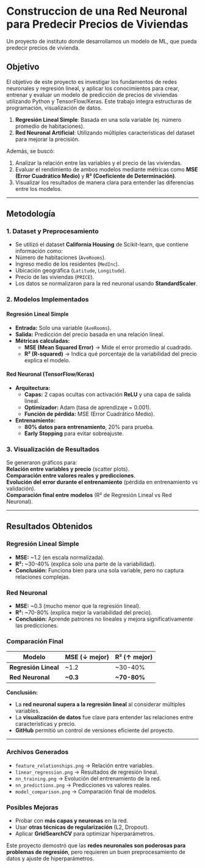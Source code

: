 # **Construccion de una Red Neuronal para Predecir Precios de Viviendas**
Un proyecto de instituto donde desarrollamos un modelo de ML, que pueda predecir precios de vivienda.


## **Objetivo**
El objetivo de este proyecto es investigar los fundamentos de redes neuronales y regresión lineal, y aplicar los conocimientos para crear, entrenar y evaluar un modelo de predicción de precios de viviendas utilizando Python y TensorFlow/Keras. Este trabajo integra estructuras de programación, visualización de datos.

1. **Regresión Lineal Simple**: Basada en una sola variable (ej. número promedio de habitaciones).  
2. **Red Neuronal Artificial**: Utilizando múltiples características del dataset para mejorar la precisión.  

Además, se buscó:  
 1. Analizar la relación entre las variables y el precio de las viviendas.  
 2. Evaluar el rendimiento de ambos modelos mediante métricas como **MSE (Error Cuadrático Medio)** y **R² (Coeficiente de Determinación)**.  
 3. Visualizar los resultados de manera clara para entender las diferencias entre los modelos.  

---
## **Metodología**  

### **1. Dataset y Preprocesamiento**  
  - Se utilizó el dataset **California Housing** de Scikit-learn, que contiene información como:  
  - Número de habitaciones (`AveRooms`).  
  - Ingreso medio de los residentes (`MedInc`).  
  - Ubicación geográfica (`Latitude`, `Longitude`).  
  - Precio de las viviendas (`PRICE`).  
  - Los datos se normalizaron para la red neuronal usando **StandardScaler**.  

### **2. Modelos Implementados**  

#### **Regresión Lineal Simple**  
- **Entrada:** Solo una variable (`AveRooms`).  
- **Salida:** Predicción del precio basada en una relación lineal.  
- **Métricas calculadas:**  
  - **MSE (Mean Squared Error)** → Mide el error promedio al cuadrado.  
  - **R² (R-squared)** → Indica qué porcentaje de la variabilidad del precio explica el modelo.  

#### **Red Neuronal (TensorFlow/Keras)**  
- **Arquitectura:**  
  - **Capas:** 2 capas ocultas con activación **ReLU** y una capa de salida lineal.  
  - **Optimizador:** Adam (tasa de aprendizaje = 0.001).  
  - **Función de pérdida:** MSE (Error Cuadrático Medio).  
- **Entrenamiento:**  
  - **80% datos para entrenamiento**, 20% para prueba.  
  - **Early Stopping** para evitar sobreajuste.  

### **3. Visualización de Resultados**  
Se generaron gráficos para:  
 **Relación entre variables y precio** (scatter plots).  
 **Comparación entre valores reales y predicciones**.  
 **Evolución del error durante el entrenamiento** (pérdida en entrenamiento vs validación).  
 **Comparación final entre modelos** (R² de Regresión Lineal vs Red Neuronal).  

---

## **Resultados Obtenidos**  

### **Regresión Lineal Simple**  
- **MSE:** ~1.2 (en escala normalizada).  
- **R²:** ~30-40% (explica solo una parte de la variabilidad).  
- **Conclusión:** Funciona bien para una sola variable, pero no captura relaciones complejas.  

### **Red Neuronal**  
- **MSE:** ~0.3 (mucho menor que la regresión lineal).  
- **R²:** ~70-80% (explica mejor la variabilidad del precio).  
- **Conclusión:** Aprende patrones no lineales y mejora significativamente las predicciones.  

### **Comparación Final**  
| Modelo               | MSE (↓ mejor) | R² (↑ mejor) |  
|----------------------|--------------|-------------|  
| **Regresión Lineal** | ~1.2         | ~30-40%     |  
| **Red Neuronal**     | **~0.3**     | **~70-80%** |  

**Conclusión:**  
- La **red neuronal supera a la regresión lineal** al considerar múltiples variables.  
- La **visualización de datos** fue clave para entender las relaciones entre características y precio.  
- **GitHub** permitió un control de versiones eficiente del proyecto.  

---  
### **Archivos Generados**  
- `feature_relationships.png` → Relación entre variables.  
- `linear_regression.png` → Resultados de regresión lineal.  
- `nn_training.png` → Evolución del entrenamiento de la red.  
- `nn_predictions.png` → Predicciones vs valores reales.  
- `model_comparison.png` → Comparación final de modelos.  

### **Posibles Mejoras**  
- Probar con **más capas y neuronas** en la red.  
- Usar **otras técnicas de regularización** (L2, Dropout).  
- Aplicar **GridSearchCV** para optimizar hiperparámetros.  

Este proyecto demostró que las **redes neuronales son poderosas para problemas de regresión**, pero requieren un buen preprocesamiento de datos y ajuste de hiperparámetros.
